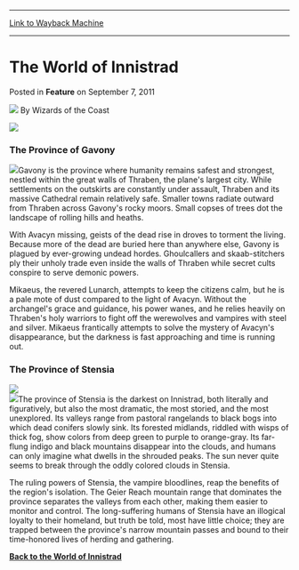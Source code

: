 
---
[Link to Wayback Machine](https://web.archive.org/web/20211128185559/https://magic.wizards.com/en/articles/archive/feature/world-innistrad-2011-09-07)

[_metadata_:wayback_url]:- "https://magic.wizards.com/en/articles/archive/feature/world-innistrad-2011-09-07"
[_metadata_:wayback_raw_url]:- "https://web.archive.org/web/20211128185559id_/https://magic.wizards.com/en/articles/archive/feature/world-innistrad-2011-09-07"
[_metadata_:wayback_capture_timestamp]:- "2021-11-28 18:55:59+00:00"
[_metadata_:description]:- "The Province of Gavony Gavony is the province where humanity remains safest and strongest, nestled within the great walls of Thraben, the plane's largest city. While settlements on the outskirts are constantly under assault, Thraben and its massive Cathedral remain relatively safe. Smaller towns radiate outward from Thraben across Gavony's rocky moors. Small copses of trees"
[_metadata_:generator]:- "Drupal 7 (http://drupal.org)"
---


The World of Innistrad
======================



 Posted in **Feature**
 on September 7, 2011 






![](https://media.magic.wizards.com/styles/auth_small/public/images/person/wizards_author.jpg)
By Wizards of the Coast












[![](https://media.magic.wizards.com/image_legacy_migration/images/magic/tcg/products/isd/EN_World2_tkhkd3f22c.jpg)](/en/node/697931)



### The Province of Gavony


![](https://media.magic.wizards.com/image_legacy_migration/images/magic/tcg/products/isd/Gavony_A_02.png)Gavony is the province where humanity remains safest and strongest, nestled within the great walls of Thraben, the plane's largest city. While settlements on the outskirts are constantly under assault, Thraben and its massive Cathedral remain relatively safe. Smaller towns radiate outward from Thraben across Gavony's rocky moors. Small copses of trees dot the landscape of rolling hills and heaths.


With Avacyn missing, geists of the dead rise in droves to torment the living. Because more of the dead are buried here than anywhere else, Gavony is plagued by ever-growing undead hordes. Ghoulcallers and skaab-stitchers ply their unholy trade even inside the walls of Thraben while secret cults conspire to serve demonic powers.


Mikaeus, the revered Lunarch, attempts to keep the citizens calm, but he is a pale mote of dust compared to the light of Avacyn. Without the archangel's grace and guidance, his power wanes, and he relies heavily on Thraben's holy warriors to fight off the werewolves and vampires with steel and silver. Mikaeus frantically attempts to solve the mystery of Avacyn's disappearance, but the darkness is fast approaching and time is running out.


### The Province of Stensia


![](https://media.magic.wizards.com/image_legacy_migration/images/magic/tcg/products/isd/Gavony_B.png)  
![](https://media.magic.wizards.com/image_legacy_migration/images/magic/tcg/products/isd/Gavony_C_02.png)The province of Stensia is the darkest on Innistrad, both literally and figuratively, but also the most dramatic, the most storied, and the most unexplored. Its valleys range from pastoral rangelands to black bogs into which dead conifers slowly sink. Its forested midlands, riddled with wisps of thick fog, show colors from deep green to purple to orange-gray. Its far-flung indigo and black mountains disappear into the clouds, and humans can only imagine what dwells in the shrouded peaks. The sun never quite seems to break through the oddly colored clouds in Stensia.


The ruling powers of Stensia, the vampire bloodlines, reap the benefits of the region's isolation. The Geier Reach mountain range that dominates the province separates the valleys from each other, making them easier to monitor and control. The long-suffering humans of Stensia have an illogical loyalty to their homeland, but truth be told, most have little choice; they are trapped between the province's narrow mountain passes and bound to their time-honored lives of herding and gathering.


**[Back to the World of Innistrad](/en/node/697931)**









